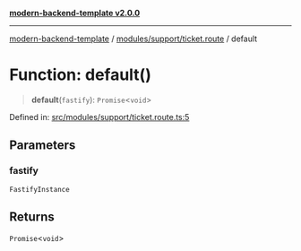 [**modern-backend-template v2.0.0**](../../../../README.md)

***

[modern-backend-template](../../../../modules.md) / [modules/support/ticket.route](../README.md) / default

# Function: default()

> **default**(`fastify`): `Promise`\<`void`\>

Defined in: [src/modules/support/ticket.route.ts:5](https://github.com/maemreyo/saas-4cus-nodejs/blob/1a77de11cd6eaefe66c31c7f5de281673fc25ce5/src/modules/support/ticket.route.ts#L5)

## Parameters

### fastify

`FastifyInstance`

## Returns

`Promise`\<`void`\>
